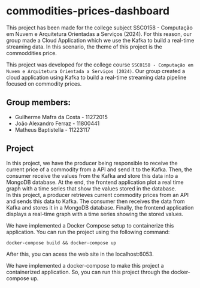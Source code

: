 # commodities-prices-dashboard

This project has been made for the college subject SSC0158 - Computação em Nuvem e Arquitetura Orientadas a Serviços (2024). For this reason, our group made a Cloud Application which we use the Kafka to build a real-time streaming data. In this scenario, the theme of this project is the commoddities price.
 
This project was developed for the college course `SSC0158 - Computação em Nuvem e Arquitetura Orientada a Serviços (2024)`. Our group created a cloud application using Kafka to build a real-time streaming data pipeline focused on commodity prices.

## Group members:
* Guilherme Mafra da Costa - 11272015
* João Alexandro Ferraz - 11800441
* Matheus Baptistella - 11223117

## Project
In this project, we have the producer being responsible to receive the current price of a commodity from a API and send it to the Kafka. Then, the consumer receive the values from the Kafka and store this data into a MongoDB database. At the end, the frontend application plot a real time graph with a time series that show the values stored in the database.  
In this project, a producer retrieves current commodity prices from an API and sends this data to Kafka. The consumer then receives the data from Kafka and stores it in a MongoDB database. Finally, the frontend application displays a real-time graph with a time series showing the stored values.

We have implemented a Docker Compose setup to containerize this application. You can run the project using the following command:

```
docker-compose build && docker-compose up
```

After this, you can acess the web site in the localhost:6053.

We have implemented a docker-compose to make this project a containerized application. So, you can run this project through the docker-compose up.